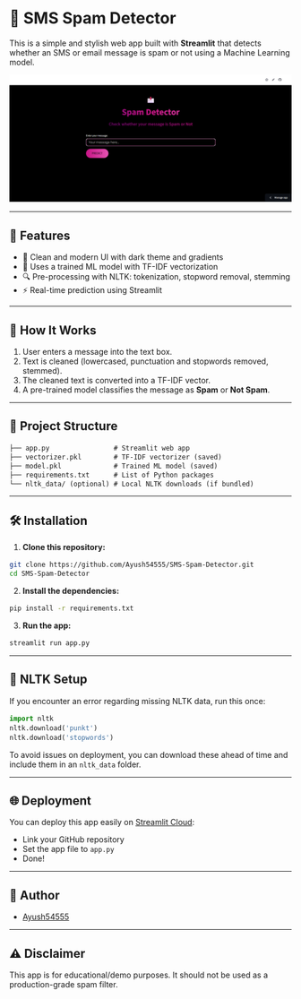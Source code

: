 # 📩 SMS Spam Detector

This is a simple and stylish web app built with **Streamlit** that detects whether an SMS or email message is spam or not using a Machine Learning model.

![Spam Detector UI](https://github.com/Ayush54555/SMS-Spam-Detector/raw/main/preview.png)

---

## 🚀 Features

- 🧼 Clean and modern UI with dark theme and gradients  
- 🧠 Uses a trained ML model with TF-IDF vectorization  
- 🔍 Pre-processing with NLTK: tokenization, stopword removal, stemming  
- ⚡ Real-time prediction using Streamlit  

---

## 🧠 How It Works

1. User enters a message into the text box.  
2. Text is cleaned (lowercased, punctuation and stopwords removed, stemmed).  
3. The cleaned text is converted into a TF-IDF vector.  
4. A pre-trained model classifies the message as **Spam** or **Not Spam**.

---

## 📂 Project Structure

```
├── app.py                # Streamlit web app  
├── vectorizer.pkl        # TF-IDF vectorizer (saved)  
├── model.pkl             # Trained ML model (saved)  
├── requirements.txt      # List of Python packages  
└── nltk_data/ (optional) # Local NLTK downloads (if bundled)  
```

---

## 🛠 Installation

1. **Clone this repository:**

```bash
git clone https://github.com/Ayush54555/SMS-Spam-Detector.git
cd SMS-Spam-Detector
```

2. **Install the dependencies:**

```bash
pip install -r requirements.txt
```

3. **Run the app:**

```bash
streamlit run app.py
```

---

## 🧾 NLTK Setup

If you encounter an error regarding missing NLTK data, run this once:

```python
import nltk
nltk.download('punkt')
nltk.download('stopwords')
```

To avoid issues on deployment, you can download these ahead of time and include them in an `nltk_data` folder.

---

## 🌐 Deployment

You can deploy this app easily on [Streamlit Cloud](https://streamlit.io/cloud):

- Link your GitHub repository  
- Set the app file to `app.py`  
- Done!

---

## 👤 Author

- [Ayush54555](https://github.com/Ayush54555)

---

## ⚠️ Disclaimer

This app is for educational/demo purposes. It should not be used as a production-grade spam filter.
